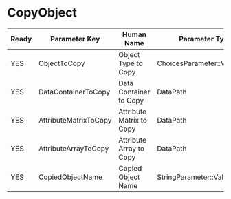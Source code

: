 # CopyObject #

| Ready | Parameter Key | Human Name | Parameter Type | Parameter Class |
|-------|---------------|------------|-----------------|----------------|
| YES | ObjectToCopy | Object Type to Copy | ChoicesParameter::ValueType | ChoicesParameter |
| YES | DataContainerToCopy | Data Container to Copy | DataPath | DataGroupSelectionParameter |
| YES | AttributeMatrixToCopy | Attribute Matrix to Copy | DataPath | DataGroupSelectionParameter |
| YES | AttributeArrayToCopy | Attribute Array to Copy | DataPath | ArraySelectionParameter |
| YES | CopiedObjectName | Copied Object Name | StringParameter::ValueType | StringParameter |
